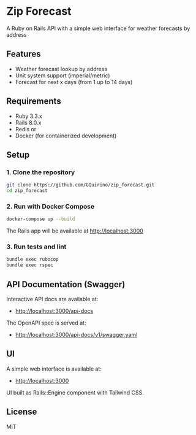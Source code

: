 
# Zip Forecast

A Ruby on Rails API with a simple web interface for weather forecasts by address

## Features
- Weather forecast lookup by address
- Unit system support (imperial/metric)
- Forecast for next x days (from 1 up to 14 days)

## Requirements
- Ruby 3.3.x
- Rails 8.0.x
- Redis
  or
- Docker (for containerized development)

## Setup

### 1. Clone the repository
```sh
git clone https://github.com/GQuirino/zip_forecast.git
cd zip_forecast
```

### 2. Run with Docker Compose
```sh
docker-compose up --build
```

The Rails app will be available at [http://localhost:3000](http://localhost:3000)

### 3. Run tests and lint
```sh
bundle exec rubocop
bundle exec rspec
```

## API Documentation (Swagger)

Interactive API docs are available at:

- [http://localhost:3000/api-docs](http://localhost:3000/api-docs)

The OpenAPI spec is served at:

- [http://localhost:3000/api-docs/v1/swagger.yaml](http://localhost:3000/api-docs/v1/swagger.yaml)


## UI
A simple web interface is available at:
- [http://localhost:3000](http://localhost:3000)

UI built as Rails::Engine component with Tailwind CSS.

## License
MIT
